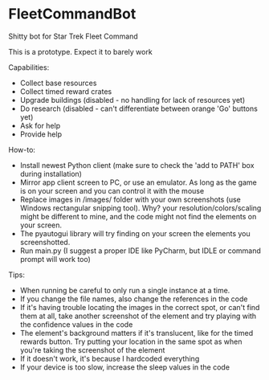 # FleetCommandBot
Shitty bot for Star Trek Fleet Command

This is a prototype. Expect it to barely work

Capabilities:
- Collect base resources
- Collect timed reward crates
- Upgrade buildings (disabled - no handling for lack of resources yet)
- Do research (disabled - can't differentiate between orange 'Go' buttons yet)
- Ask for help
- Provide help

How-to:
- Install newest Python client (make sure to check the 'add to PATH' box during installation)
- Mirror app client screen to PC, or use an emulator. As long as the game is on your screen and you can control it with the mouse
- Replace images in /images/ folder with your own screenshots (use Windows rectangular snipping tool). Why? your resolution/colors/scaling might be different to mine, and the code might not find the elements on your screen.  
- The pyautogui library will try finding on your screen the elements you screenshotted.
- Run main.py (I suggest a proper IDE like PyCharm, but IDLE or command prompt will work too)

Tips:
- When running be careful to only run a single instance at a time.
- If you change the file names, also change the references in the code
- If it's having trouble locating the images in the correct spot, or can't find them at all, take another screenshot of the element and try playing with the confidence values in the code
- The element's background matters if it's translucent, like for the timed rewards button. Try putting your location in the same spot as when you're taking the screenshot of the element
- If it doesn't work, it's because I hardcoded everything
- If your device is too slow, increase the sleep values in the code

